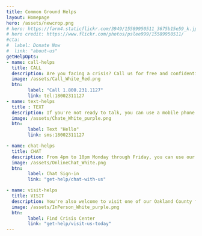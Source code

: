 ```yaml
---
title: Common Ground Helps
layout: Homepage
hero: /assets/newcrop.png
# hero: https://farm4.staticflickr.com/3949/15589950511_3675b15e59_k.jpg
# hero credit: https://www.flickr.com/photos/pslee999/15589950511/
#cta:
#  label: Donate Now
#  link: "about-us"
getHelpOpts:
- name: call-helps
  title: CALL
  description: Are you facing a crisis? Call us for free and confidential counseling, information, and referrals
  image: /assets/Call_White_Red.png
  btn: 
        label: "Call 1.800.231.1127"
        link: tel:18002311127
- name: text-helps
  title : TEXT
  description: If you're not ready to talk, you can use a mobile phone to text with us instead 
  image: /assets/Chate_White_purple.png
  btn: 
        label: Text "Hello"
        link: sms:18002311127

- name: chat-helps
  title: CHAT
  description: From 4pm to 10pm Monday through Friday, you can use our online chat service
  image: /assets/OnlineChat_White.png
  btn: 
        label: Chat Sign-in
        link: "get-help/chat-with-us"

- name: visit-helps
  title: VISIT
  description: You're also welcome to visit one of our Oakland County facilities to talk with us in person.
  image: /assets/InPerson_White_purple.png
  btn: 
        label: Find Crisis Center
        link: "get-help/visit-us-today"
---
```

